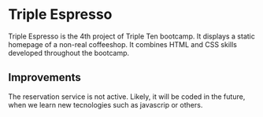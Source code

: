 # Triple Espresso

Triple Espresso is the 4th project of Triple Ten bootcamp. It displays a static homepage of a non-real coffeeshop. It combines HTML and CSS skills developed throughout the bootcamp.

## Improvements

The reservation service is not active. Likely, it will be coded in the future, when we learn new tecnologies such as javascrip or others.
